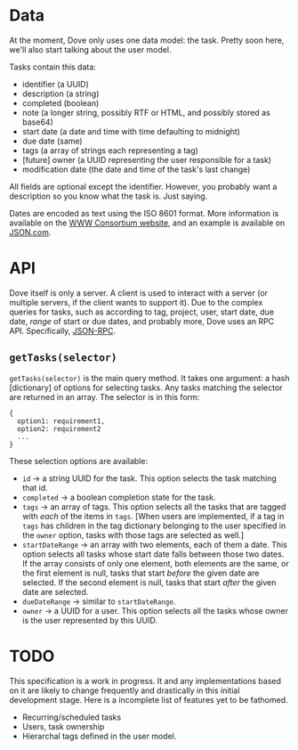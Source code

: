 Data
====

At the moment, Dove only uses one data model: the task. Pretty soon here, we'll also start talking about the user model.

Tasks contain this data:

  - identifier (a UUID)
  - description (a string)
  - completed (boolean)
  - note (a longer string, possibly RTF or HTML, and possibly stored as base64)
  - start date (a date and time with time defaulting to midnight)
  - due date (same)
  - tags (a array of strings each representing a tag)
  - [future] owner (a UUID representing the user responsible for a task)
  - modification date (the date and time of the task's last change)

All fields are optional except the identifier. However, you probably want a description so you know what the task is. Just saying.

Dates are encoded as text using the ISO 8601 format. More information is available on the [WWW Consortium website](http://www.w3.org/TR/NOTE-datetime "Date and Time Formats"), and an example is available on [JSON.com](http://www.json.com/2007/10/24/lossless-json-dates/ "Lossless JSON Dates").

API
===

Dove itself is only a server. A client is used to interact with a server (or multiple servers, if the client wants to support it). Due to the complex queries for tasks, such as according to tag, project, user, start date, due date, *range* of start or due dates, and probably more, Dove uses an RPC API. Specifically, [JSON-RPC](http://json-rpc.org/).

`getTasks(selector)`
---------

`getTasks(selector)` is the main query method. It takes one argument: a hash [dictionary] of options for selecting tasks. Any tasks matching the selector are returned in an array. The selector is in this form:

    {
      option1: requirement1,
      option2: requirement2
      ...
    }

These selection options are available:

  - `id` -> a string UUID for the task. This option selects the task matching that id.
  - `completed` -> a boolean completion state for the task.
  - `tags` -> an array of tags. This option selects all the tasks that are tagged with *each* of the items in `tags`. [When users are implemented, if a tag in `tags` has children in the tag dictionary belonging to the user specified in the `owner` option, tasks with those tags are selected as well.]
  - `startDateRange` -> an array with two elements, each of them a date. This option selects all tasks whose start date falls between those two dates. If the array consists of only one element, both elements are the same, or the first element is null, tasks that start *before* the given date are selected. If the second element is null, tasks that start *after* the given date are selected.
  - `dueDateRange` -> similar to `startDateRange`.
  - `owner` -> a UUID for a user. This option selects all the tasks whose owner is the user represented by this UUID.

TODO
====

This specification is a work in progress. It and any implementations based on it are likely to change frequently and drastically in this initial development stage. Here is a incomplete list of features yet to be fathomed.

  - Recurring/scheduled tasks
  - Users, task ownership
  - Hierarchal tags defined in the user model. 